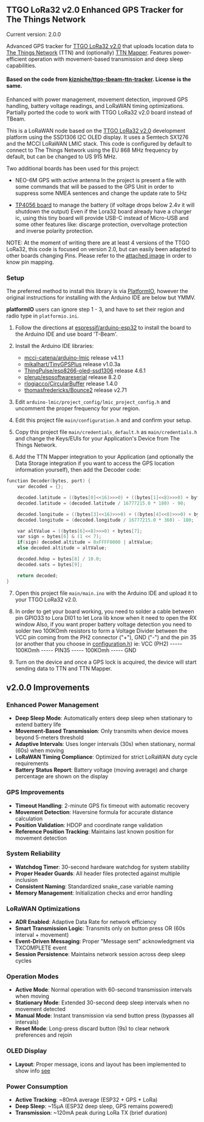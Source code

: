 ## TTGO LoRa32 v2.0 Enhanced GPS Tracker for The Things Network

Current version: 2.0.0

Advanced GPS tracker for [TTGO LoRa32 v2.0](https://github.com/LilyGO/TTGO-LORA32/) that uploads location data to [The Things Network](https://www.thethingsnetwork.org) (TTN) and (optionally) [TTN Mapper](https://ttnmapper.org).
Features power-efficient operation with movement-based transmission and deep sleep capabilities.

#### Based on the code from [kizniche/ttgo-tbeam-ttn-tracker](https://github.com/kizniche/ttgo-tbeam-ttn-tracker/tree/master/main). License is the same.
Enhanced with power management, movement detection, improved GPS handling, battery voltage readings, and LoRaWAN timing optimizations. Partially ported the code to work with TTGO LoRa32 v2.0 board instead of TBeam.

This is a LoRaWAN node based on the [TTGO LoRa32 v2.0](https://github.com/LilyGO/TTGO-LORA32) development platform using the SSD1306 I2C OLED display.
It uses a Semtech SX1276 and the MCCI LoRaWAN LMIC stack.
This code is configured by default to connect to The Things Network using the EU 868 MHz frequency by default, but can be changed to US 915 MHz.

Two additional boards has been used for this project:
- NEO-6M GPS with active antenna
  In the project is present a file with some commands that will be passed to the GPS Unit in order to suppress some NMEA sentences and change the update rate to 5Hz

- [TP4056 board](https://www.robotstore.it/Caricabatterie-Li-Ion-TP4056-con-circuito-di-protezione) to manage the battery (if voltage drops below 2.4v it will shutdown the output)
  Even if the Lora32 board already have a charger ic, using this tiny board will provide USB-C instead of Micro-USB and some other features
  like: discarge protection, overvoltage protection and inverse polarity protection.

NOTE: At the moment of writing there are at least 4 versions of the TTGO LoRa32, this code is focused on version 2.0, but can easily been adapted to other boards changing Pins.
Please refer to the [attached image](ttgo_lora32_v2.0_pinout.png) in order to know pin mapping.

### Setup

The preferred method to install this library is via [PlatformIO](https://platformio.org/install), however the original instructions for installing with the Arduino IDE are below but YMMV.

**platformIO** users can ignore step 1 - 3, and have to set their region and radio type in ```platformio.ini```.

1. Follow the directions at [espressif/arduino-esp32](https://github.com/espressif/arduino-esp32) to install the board to the Arduino IDE and use board 'T-Beam'.

2. Install the Arduino IDE libraries:

   * [mcci-catena/arduino-lmic](https://github.com/mcci-catena/arduino-lmic) release v4.1.1
   * [mikalhart/TinyGPSPlus](https://github.com/mikalhart/TinyGPSPlus) release v1.0.3a
   * [ThingPulse/esp8266-oled-ssd1306](https://github.com/ThingPulse/esp8266-oled-ssd1306) release 4.6.1
   * [plerup/espsoftwareserial](https://github.com/plerup/espsoftwareserial) release 8.2.0
   * [rlogiacco/CircularBuffer](https://github.com/rlogiacco/CircularBuffer) release 1.4.0
   * [thomasfredericks/Bounce2](https://github.com/thomasfredericks/Bounce2) release v2.71

1. Edit ```arduino-lmic/project_config/lmic_project_config.h``` and uncomment the proper frequency for your region.

2. Edit this project file ```main/configuration.h``` and and confirm your setup.

3. Copy this project file ```main/credentials_default.h``` as ```main/credentials.h``` and change the Keys/EUIs for your Application's Device from The Things Network.

4. Add the TTN Mapper integration to your Application (and optionally the Data Storage integration if you want to access the GPS location information yourself), then add the Decoder code:

```C
function Decoder(bytes, port) {
    var decoded = {};

    decoded.latitude = ((bytes[0]<<16)>>>0) + ((bytes[1]<<8)>>>0) + bytes[2];
    decoded.latitude = (decoded.latitude / 16777215.0 * 180) - 90;

    decoded.longitude = ((bytes[3]<<16)>>>0) + ((bytes[4]<<8)>>>0) + bytes[5];
    decoded.longitude = (decoded.longitude / 16777215.0 * 360) - 180;

    var altValue = ((bytes[6]<<8)>>>0) + bytes[7];
    var sign = bytes[6] & (1 << 7);
    if(sign) decoded.altitude = 0xFFFF0000 | altValue;
    else decoded.altitude = altValue;

    decoded.hdop = bytes[8] / 10.0;
    decoded.sats = bytes[9];

    return decoded;
}
```

7. Open this project file ```main/main.ino``` with the Arduino IDE and upload it to your TTGO LoRa32 v2.0.

8. In order to get your board working, you need to solder a cable between pin GPIO33 to Lora DI01 to let Lora lib know when it need to open the RX window
Also, if you want proper battery voltage detection you need to solder two 100KOmh resistors to form a Voltage Divider between the VCC pin coming from the PH2 connector ("+"), GND ("-") and the pin 35 (or another that you choose in [configuration.h](configuration.h))
ie: VCC (PH2) ----- 100KOmh ----- PIN35 ----- 100KOmh ----- GND

1. Turn on the device and once a GPS lock is acquired, the device will start sending data to TTN and TTN Mapper.

## v2.0.0 Improvements

### Enhanced Power Management
- **Deep Sleep Mode**: Automatically enters deep sleep when stationary to extend battery life
- **Movement-Based Transmission**: Only transmits when device moves beyond 5-meters threshold
- **Adaptive Intervals**: Uses longer intervals (30s) when stationary, normal (60s) when moving
- **LoRaWAN Timing Compliance**: Optimized for strict LoRaWAN duty cycle requirements
- **Battery Status Report**: Battery voltage (moving average) and charge percentage are shown on the display

### GPS Improvements
- **Timeout Handling**: 2-minute GPS fix timeout with automatic recovery
- **Movement Detection**: Haversine formula for accurate distance calculation
- **Position Validation**: HDOP and coordinate range validation
- **Reference Position Tracking**: Maintains last known position for movement detection

### System Reliability
- **Watchdog Timer**: 30-second hardware watchdog for system stability
- **Proper Header Guards**: All header files protected against multiple inclusion
- **Consistent Naming**: Standardized snake_case variable naming
- **Memory Management**: Initialization checks and error handling

### LoRaWAN Optimizations
- **ADR Enabled**: Adaptive Data Rate for network efficiency
- **Smart Transmission Logic**: Transmits only on button press OR (60s interval + movement)
- **Event-Driven Messaging**: Proper "Message sent" acknowledgment via TXCOMPLETE event
- **Session Persistence**: Maintains network session across deep sleep cycles

### Operation Modes
- **Active Mode**: Normal operation with 60-second transmission intervals when moving
- **Stationary Mode**: Extended 30-second deep sleep intervals when no movement detected
- **Manual Mode**: Instant transmission via send button press (bypasses all intervals)
- **Reset Mode**: Long-press discard button (9s) to clear network preferences and rejoin

### OLED Display
- **Layout**: Proper message, icons and layout has been implemented to show info [see](tracker.jpg)

### Power Consumption
- **Active Tracking**: ~80mA average (ESP32 + GPS + LoRa)
- **Deep Sleep**: ~15μA (ESP32 deep sleep, GPS remains powered)
- **Transmission**: ~120mA peak during LoRa TX (brief duration)